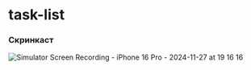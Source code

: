 # task-list

### Скринкаст

![Simulator Screen Recording - iPhone 16 Pro - 2024-11-27 at 19 16 16](https://github.com/user-attachments/assets/84b74a4e-522e-40b7-8be2-2498dedbcd4b)
